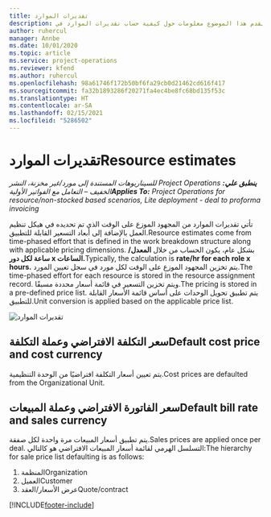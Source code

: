 ```yaml
---
title: تقديرات الموارد
description: يقدم هذا الموضوع معلومات حول كيفية حساب تقديرات الموارد في Project Operations.
author: ruhercul
manager: Annbe
ms.date: 10/01/2020
ms.topic: article
ms.service: project-operations
ms.reviewer: kfend
ms.author: ruhercul
ms.openlocfilehash: 98a61746f172b50bf6fa29cb0d21462cd616f417
ms.sourcegitcommit: fa32b1893286f20271fa4ec4be8fc68bd135f53c
ms.translationtype: HT
ms.contentlocale: ar-SA
ms.lasthandoff: 02/15/2021
ms.locfileid: "5286502"
---
```

# <a name="resource-estimates"></a><span data-ttu-id="963af-103">تقديرات الموارد</span><span class="sxs-lookup"><span data-stu-id="963af-103">Resource estimates</span></span>

<span data-ttu-id="963af-104">_**ينطبق علي:** ‏‫Project Operations للسيناريوهات المستندة إلى مورد/غير مخزنة‬، ‏‫النشر الخفيف – التعامل مع الفواتير الأولية‬_</span><span class="sxs-lookup"><span data-stu-id="963af-104">_**Applies To:** Project Operations for resource/non-stocked based scenarios, Lite deployment - deal to proforma invoicing_</span></span>

<span data-ttu-id="963af-105">تأتي تقديرات الموارد من المجهود الموزع على الوقت الذي تم تحديده في هيكل تنظيم العمل بالإضافة إلى أبعاد التسعير القابلة للتطبيق.</span><span class="sxs-lookup"><span data-stu-id="963af-105">Resource estimates come from time-phased effort that is defined in the work breakdown structure along with applicable pricing dimensions.</span></span> <span data-ttu-id="963af-106">بشكل عام، يكون الحساب من خلال **المعدل/ساعة لكل دور x الساعات.**</span><span class="sxs-lookup"><span data-stu-id="963af-106">Typically, the calculation is **rate/hr for each role x hours.**</span></span> <span data-ttu-id="963af-107">يتم تخزين المجهود الموزع على الوقت لكل مورد في سجل تعيين المورد.</span><span class="sxs-lookup"><span data-stu-id="963af-107">The time-phased effort for each resource is stored in the resource assignment record.</span></span> <span data-ttu-id="963af-108">ويتم تخزين التسعير في قائمة أسعار محددة مسبقًا.</span><span class="sxs-lookup"><span data-stu-id="963af-108">The pricing is stored in a pre-defined price list.</span></span> <span data-ttu-id="963af-109">يتم تطبيق تحويل الوحدات على أساس قائمة الأسعار القابلة للتطبيق.</span><span class="sxs-lookup"><span data-stu-id="963af-109">Unit conversion is applied based on the applicable price list.</span></span>

![تقديرات الموارد](./media/navigation12.png)

## <a name="default-cost-price-and-cost-currency"></a><span data-ttu-id="963af-111">سعر التكلفة الافتراضي وعملة التكلفة</span><span class="sxs-lookup"><span data-stu-id="963af-111">Default cost price and cost currency</span></span>

<span data-ttu-id="963af-112">يتم تعيين أسعار التكلفة افتراضيًا من الوحدة التنظيمية.</span><span class="sxs-lookup"><span data-stu-id="963af-112">Cost prices are defaulted from the Organizational Unit.</span></span>

## <a name="default-bill-rate-and-sales-currency"></a><span data-ttu-id="963af-113">سعر الفاتورة الافتراضي وعملة المبيعات</span><span class="sxs-lookup"><span data-stu-id="963af-113">Default bill rate and sales currency</span></span>

<span data-ttu-id="963af-114">يتم تطبيق أسعار المبيعات مرة واحدة لكل صفقة.</span><span class="sxs-lookup"><span data-stu-id="963af-114">Sales prices are applied once per deal.</span></span> <span data-ttu-id="963af-115">التسلسل الهرمي لقائمة أسعار المبيعات الافتراضي هو كالتالي:</span><span class="sxs-lookup"><span data-stu-id="963af-115">The hierarchy for sale price list defaulting is as follows:</span></span>

1. <span data-ttu-id="963af-116">المنظمة</span><span class="sxs-lookup"><span data-stu-id="963af-116">Organization</span></span>
2. <span data-ttu-id="963af-117">العميل</span><span class="sxs-lookup"><span data-stu-id="963af-117">Customer</span></span>
3. <span data-ttu-id="963af-118">عرض الأسعار/العقد</span><span class="sxs-lookup"><span data-stu-id="963af-118">Quote/contract</span></span>


[!INCLUDE[footer-include](../includes/footer-banner.md)]